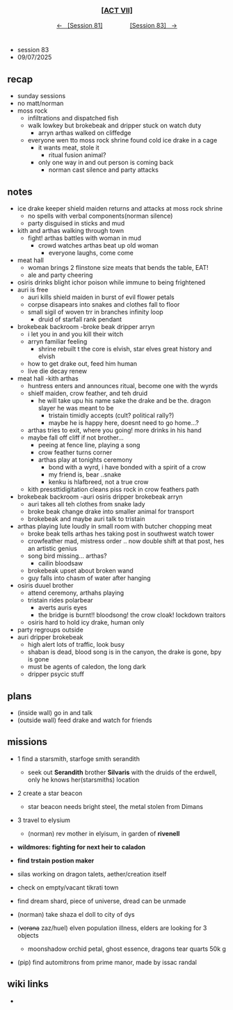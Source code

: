 
<div align="center">
  <h3 align="center"><a href="https://github.com/h-griffin/dnd-notes/blob/main/grimmhaus/act-VII" >[ACT VII]</a></h3>
  <p align="center">
    <a href="https://github.com/h-griffin/dnd-notes/blob/main/grimmhaus/act-VII/24-02-05.md" >&larr; &nbsp; [Session 81]</a>
    &nbsp;&nbsp;&nbsp;&nbsp;&nbsp;&nbsp;&nbsp;&nbsp;&nbsp;&nbsp;&nbsp;&nbsp;&nbsp;&nbsp;
    <a href="https://github.com/h-griffin/dnd-notes/blob/main/grimmhaus/act-VII/25-02-12.md" >[Session 83] &nbsp; &rarr;</a>
  </p>
</div>

#
- session 83
- 09/07/2025

## recap
- sunday sessions
- no matt/norman
- moss rock
    - infiltrations and dispatched fish
    - walk lowkey but brokebeak and dripper stuck on watch duty
        - arryn arthas walked on cliffedge
    - everyone wen tto moss rock shrine found cold ice drake in a cage
        - it wants meat, stole it
            - ritual fusion animal?
        - only one way in and out person is coming back
            - norman cast silence and party attacks

## notes
- ice drake keeper shield maiden returns and attacks at moss rock shrine
    - no spells with verbal components(norman silence)
    - party disguised in sticks and mud
- kith and arthas walking through town
    - fight! arthas battles with woman in mud
        - crowd watches arthas beat up old woman
            - everyone laughs, come come
- meat hall
    - woman brings 2 flinstone size meats that bends the table, EAT!
    - ale and party cheering
- osiris drinks blight ichor poison while immune to being frightened
- auri is free
    - auri kills shield maiden in burst of evil flower petals
    - corpse disapears into snakes and clothes fall to floor
    - small sigil of woven trr in branches infinity loop
        - druid of starfall rank pendant
- brokebeak backroom -broke beak dripper arryn
    - i let you in and you kill their witch
    - arryn familiar feeling
        - shrine rebuilt t the core is elvish, star elves great history and elvish
    - how to get drake out, feed him human
    - live die decay renew
- meat hall -kith arthas
    - huntress enters and announces ritual, become one with the wyrds
    - shielf maiden, crow feather, and teh druid
        - he will take upu his name sake the drake and be the. dragon slayer he was meant to be
            - tristain timidly accepts  (cult? political rally?)
            - maybe he is happy here, doesnt need to go home...?
    - arthas tries to exit, where you going! more drinks in his hand
    - maybe fall off cliff if not brother...
        - peeing at fence line, playing a song
        - crow feather turns corner
        - arthas play at tonights ceremony
            - bond with a wyrd, i have bonded with a spirit of a crow
            - my friend is, bear ..snake
            - kenku is hlafbreed, not a true crow
    - kith pressttidigitation cleans piss rock in crow feathers path
- brokebeak backroom -auri osiris dripper brokebeak arryn
    - auri takes all teh clothes from snake lady
    - broke beak change drake into smaller animal for transport
    - brokebeak and maybe auri talk to tristain
- arthas playing lute loudly in small room with butcher chopping meat
    - broke beak tells arthas hes taking post in southwest watch tower
    - crowfeather mad, mistress order .. now double shift at that post, hes an artistic genius
    - song bird missing... arthas?
        - cailin bloodsaw
    - brokebeak upset about broken wand
    - guy falls into chasm of water after hanging
- osiris duuel brother
    - attend ceremony, arthahs playing
    - tristain rides polarbear
        - averts auris eyes
        - the bridge is burnt!! bloodsong! the crow cloak! lockdown traitors
    - osiris hard to hold icy drake, human only
- party regroups outside
- auri dripper brokebeak
    - high alert lots of traffic, look busy
    - shaban is dead, blood song is in the canyon, the drake is gone, bpy is gone
    - must be agents of caledon, the long dark
    - dripper psycic stuff

## plans
- (inside wall) go in and talk
- (outside wall) feed drake and watch for friends

## missions
- 1 find a starsmith, starfoge smith serandith
    - seek out **Serandith** brother **Silvaris** with the druids of the erdwell, only he knows her(starsmiths) location
- 2 create a star beacon
    - star beacon needs bright steel, the metal stolen from Dimans
- 3 travel to elysium
    - (norman) rev mother in elyisum, in garden of **rivenell**
- **wildmores: fighting for next heir to caladon**
- **find trstain postion maker**
- silas working on dragon talets, aether/creation itself

- check on empty/vacant tikrati town
- find dream shard, piece of universe, dread can be unmade
- (norman) take shaza el doll to city of dys
- (~~verana~~ zaz/huel) elven population illness, elders are looking for 3 objects
    - moonshadow orchid petal, ghost essence, dragons tear quarts 50k g
- (pip) find automitrons from prime manor, made by issac randal

## wiki links
-  
